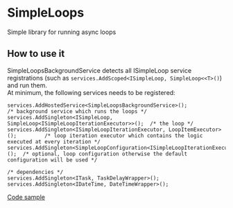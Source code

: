 # SimpleLoops
Simple library for running async loops

## How to use it
SimpleLoopsBackgroundService detects all ISimpleLoop service registrations (such as `services.AddScoped<ISimpleLoop, SimpleLoop<<T>()`) and run them. <br/>
At minimum, the following services needs to be registered:<br/>
```
services.AddHostedService<SimpleLoopsBackgroundService>();                       /* background service which runs the loops */
services.AddSingleton<ISimpleLoop, SimpleLoop<ISimpleLoopIterationExecutor>>();  /* the loop */
services.AddSingleton<ISimpleLoopIterationExecutor, LoopItemExecutor>();         /* loop iteration executor which contains the logic executed at every iteration */
services.AddSingleton<SimpleLoopConfiguration<ISimpleLoopIterationExecutor>>();  /* optional, loop configuration otherwise the default configuration will be used */

/* dependencies */
services.AddSingleton<ITask, TaskDelayWrapper>();
services.AddSingleton<IDateTime, DateTimeWrapper>();
```

[Code sample](https://github.com/SimpleBitware/Sb.SimpleLoops/blob/main/tests/Sb.SimpleLoops.Tests.End2End/SimpleLoopsBackgroundServiceTests.cs)
